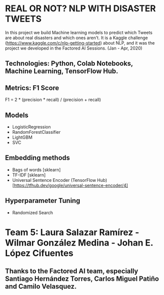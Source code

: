 # REAL OR NOT? NLP WITH DISASTER TWEETS
In this project we build Machine learning models to predict which Tweets are about real disasters and which ones aren't. It is a Kaggle challenge (https://www.kaggle.com/c/nlp-getting-started) about NLP, and it was the project we developed in the Factored AI Sessions. (Jan - Apr, 2020)
## Technologies: Python, Colab Notebooks, Machine Learning, TensorFlow Hub.
## Metrics: F1 Score
F1 = 2 * (precision * recall) / (precision + recall)
## Models
* LogisticRegression
* RandomForestClassifier
* LightGBM
* SVC
## Embedding methods
* Bags of words [sklearn]
* TF-IDF [sklearn]
* Universal Sentence Encoder (TensorFlow Hub) [https://tfhub.dev/google/universal-sentence-encoder/4]

## Hyperparameter Tuning
* Randomized Search

# Team 5: Laura Salazar Ramírez - Wilmar González Medina - Johan E. López Cifuentes
## Thanks to the Factored AI team, especially Santiago Hernández Torres, Carlos Miguel Patiño and Camilo Velasquez.
